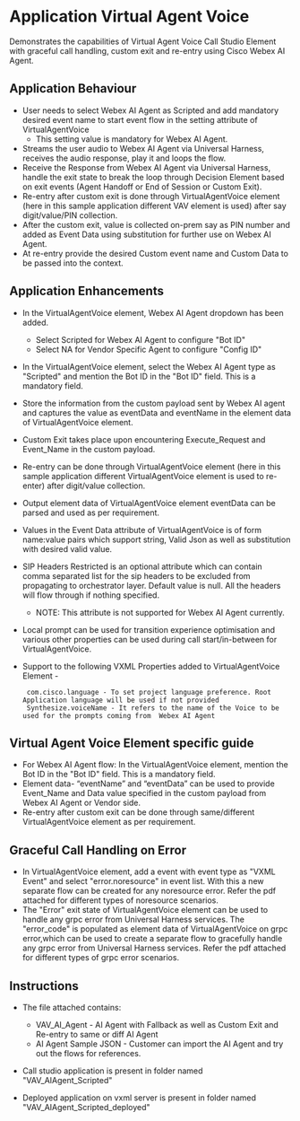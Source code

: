 
# Application Virtual Agent Voice
Demonstrates the capabilities of Virtual Agent Voice Call Studio Element with graceful call handling, custom exit and re-entry using Cisco Webex AI Agent.

## Application Behaviour
* User needs to select Webex AI Agent as Scripted and add mandatory desired event name to start event flow in the setting attribute of VirtualAgentVoice 
  * This setting value is mandatory for Webex AI Agent.
* Streams the user audio to Webex AI Agent via Universal Harness, receives the audio response, play it and loops the flow.
* Receive the Response from Webex AI Agent via Universal Harness, handle the exit state to break the loop through Decision Element based on exit events (Agent Handoff or End of Session or Custom Exit).
* Re-entry after custom exit is done through VirtualAgentVoice element (here in this sample application different VAV element is used) after say digit/value/PIN collection.
* After the custom exit, value is collected  on-prem say as PIN number and added as Event Data using substitution for further use on Webex AI Agent.
* At re-entry provide the desired Custom event name and Custom Data to be passed into the context.


## Application Enhancements
* In the VirtualAgentVoice element, Webex AI Agent dropdown has been added.
  * Select Scripted for Webex AI Agent to configure "Bot ID"
  * Select NA for Vendor Specific Agent to configure "Config ID"  
* In the VirtualAgentVoice element, select the Webex AI Agent type as "Scripted" and mention the Bot ID in the "Bot ID" field. This is a mandatory field.
* Store the information from the custom payload sent by Webex AI agent and captures the value as eventData and eventName in the element data of VirtualAgentVoice element.
* Custom Exit takes place upon encountering Execute_Request and Event_Name in the custom payload.
* Re-entry can be done through VirtualAgentVoice element (here in this sample application different VirtualAgentVoice element is used to re-enter) after digit/value collection.
* Output element data of VirtualAgentVoice element eventData can be parsed and used as per requirement.
* Values in the Event Data attribute of VirtualAgentVoice is of form name:value pairs which support string, Valid Json as well as substitution with desired valid value.
* SIP Headers Restricted is an optional attribute which can contain comma separated list for the sip headers to be excluded from propagating to orchestrator layer.                                                        Default value is null. All the headers will flow through if nothing specified.
  * NOTE: This attribute is not supported for Webex AI Agent currently.
* Local prompt can be used for transition experience optimisation and various other properties can be used during call start/in-between for VirtualAgentVoice.
* Support to the following VXML Properties added to VirtualAgentVoice Element -

       
       com.cisco.language - To set project language preference. Root Application language will be used if not provided
       Synthesize.voiceName - It refers to the name of the Voice to be used for the prompts coming from  Webex AI Agent

## Virtual Agent Voice Element specific guide
* For Webex AI Agent flow: In the VirtualAgentVoice element, mention the Bot ID in the "Bot ID" field. This is a mandatory field.
* Element data- “eventName” and “eventData” can be used to provide Event_Name and Data value specified in the custom payload from Webex AI Agent or Vendor side.
* Re-entry after custom exit can be done through same/different VirtualAgentVoice element as per requirement.

## Graceful Call Handling on Error
* In VirtualAgentVoice element, add a event with event type as "VXML Event" and select "error.noresource" in event list. With this a new separate flow can be created for any noresource error. Refer the pdf attached for different types of noresource scenarios.
* The "Error" exit state of VirtualAgentVoice element can be used to handle any grpc error from Universal Harness services. The "error_code" is populated as element data of VirtualAgentVoice on grpc error,which can be used to create a separate flow to gracefully handle any grpc error from Universal Harness services. Refer the pdf attached for different types of grpc error scenarios.


## Instructions
* The file attached contains:
   * VAV_AI_Agent -  AI Agent with Fallback as well as Custom Exit and Re-entry to same or diff AI Agent
   * AI Agent Sample JSON - Customer can import the AI Agent and try out the flows for references.

* Call studio application is present in folder named "VAV_AIAgent_Scripted"
* Deployed application on vxml server is present in folder named "VAV_AIAgent_Scripted_deployed"
